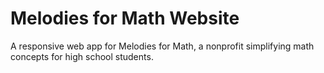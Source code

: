 # Melodies for Math Website
A responsive web app for Melodies for Math, a nonprofit simplifying math concepts for high school students.

